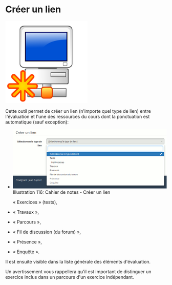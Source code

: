 # Créer un lien

![](../../.gitbook/assets/image178%20%281%29.svg)

Cette outil permet de créer un lien \(n'importe quel type de lien\) entre l'évaluation et l'une des ressources du cours dont la ponctuation est automatique \(sauf exception\):

* ![](../../.gitbook/assets/image180%20%281%29.png) Illustration 116: Cahier de notes - Créer un lien

  « Exercices » \(tests\),

* « Travaux »,
* « Parcours »,
* « Fil de discussion \(du forum\) »,
* « Présence »,
* « Enquête ».

Il est ensuite visible dans la liste générale des éléments d'évaluation.

Un avertissement vous rappellera qu'il est important de distinguer un exercice inclus dans un parcours d'un exercice indépendant.

